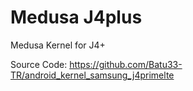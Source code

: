 # Medusa J4plus
Medusa Kernel for J4+

Source Code: https://github.com/Batu33-TR/android_kernel_samsung_j4primelte
